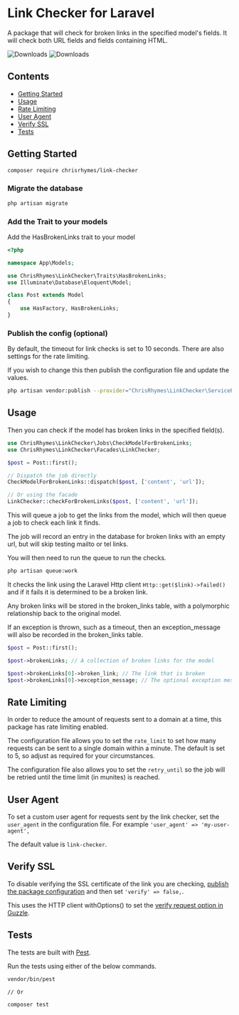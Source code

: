 # Link Checker for Laravel

A package that will check for broken links in the specified model's fields. It will check both URL fields and fields containing HTML.

![Downloads](https://img.shields.io/packagist/dt/chrisrhymes/link-checker.svg)
![Downloads](https://img.shields.io/github/stars/chrisrhymes/link-checker.svg)

## Contents

- [Getting Started](#getting-started)
- [Usage](#usage)
- [Rate Limiting](#rate-limiting)
- [User Agent](#user-agent)
- [Verify SSL](#verify-ssl)
- [Tests](#tests)

## Getting Started

```bash
composer require chrisrhymes/link-checker
```

### Migrate the database

```bash
php artisan migrate
```

### Add the Trait to your models

Add the HasBrokenLinks trait to your model

```php
<?php

namespace App\Models;

use ChrisRhymes\LinkChecker\Traits\HasBrokenLinks;
use Illuminate\Database\Eloquent\Model;

class Post extends Model
{
    use HasFactory, HasBrokenLinks;
}
```

### Publish the config (optional)

By default, the timeout for link checks is set to 10 seconds. There are also settings for the rate limiting.

If you wish to change this then publish the configuration file and update the values.

```bash
php artisan vendor:publish --provider="ChrisRhymes\LinkChecker\ServiceProvider"
```

## Usage

Then you can check if the model has broken links in the specified field(s).

```php
use ChrisRhymes\LinkChecker\Jobs\CheckModelForBrokenLinks;
use ChrisRhymes\LinkChecker\Facades\LinkChecker;

$post = Post::first();

// Dispatch the job directly
CheckModelForBrokenLinks::dispatch($post, ['content', 'url']);

// Or using the facade
LinkChecker::checkForBrokenLinks($post, ['content', 'url']);
```

This will queue a job to get the links from the model, which will then queue a job to check each link it finds.

The job will record an entry in the database for broken links with an empty url, but will skip testing mailto or tel links.

You will then need to run the queue to run the checks.

```bash
php artisan queue:work
```

It checks the link using the Laravel Http client `Http::get($link)->failed()` and if it fails it is determined to be a broken link.

Any broken links will be stored in the broken_links table, with a polymorphic relationship back to the original model.

If an exception is thrown, such as a timeout, then an exception_message will also be recorded in the broken_links table.

```php
$post = Post::first();

$post->brokenLinks; // A collection of broken links for the model

$post->brokenLinks[0]->broken_link; // The link that is broken
$post->brokenLinks[0]->exception_message; // The optional exception message
```

## Rate Limiting

In order to reduce the amount of requests sent to a domain at a time, this package has rate limiting enabled.

The configuration file allows you to set the `rate_limit` to set how many requests can be sent to a single domain within a minute. The default is set to 5, so adjust as required for your circumstances.

The configuration file also allows you to set the `retry_until` so the job will be retried until the time limit (in munites) is reached.

## User Agent

To set a custom user agent for requests sent by the link checker, set the `user_agent` in the configuration file. For example `'user_agent' => 'my-user-agent',`

The default value is `link-checker`.

## Verify SSL

To disable verifying the SSL certificate of the link you are checking, [publish the package configuration](#publish-the-config-optional) and then set `'verify' => false,`.

This uses the HTTP client withOptions() to set the [verify request option in Guzzle](https://docs.guzzlephp.org/en/stable/request-options.html#verify).

## Tests

The tests are built with [Pest](https://pestphp.com/).

Run the tests using either of the below commands.

```bash
vendor/bin/pest

// Or

composer test
```
